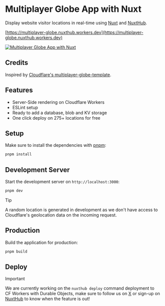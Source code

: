 # Multiplayer Globe App with Nuxt

Display website visitor locations in real-time using [Nuxt](https://nuxt.com) and [NuxtHub](https://hub.nuxt.com).

[https://multiplayer-globe.nuxthub.workers.dev](https://multiplayer-globe.nuxthub.workers.dev)

<a href="https://multiplayer-globe.nuxthub.workers.dev">
<img src="https://github.com/user-attachments/assets/f304c7b6-4fba-43ba-ac69-397545bfb00b" alt="Multiplayer Globe App with Nuxt" />
</a>

## Credits

Inspired by <a href="https://github.com/cloudflare/templates/tree/main/multiplayer-globe-template">Cloudflare's multiplayer-globe-template</a>.

## Features

- Server-Side rendering on Cloudflare Workers
- ESLint setup
- Ready to add a database, blob and KV storage
- One click deploy on 275+ locations for free

## Setup

Make sure to install the dependencies with [pnpm](https://pnpm.io/installation#using-corepack):

```bash
pnpm install
```

## Development Server

Start the development server on `http://localhost:3000`:

```bash
pnpm dev
```

> [!TIP]
> A random location is generated in development as we don't have access to Cloudflare's geolocation data on the incoming request.

## Production

Build the application for production:

```bash
pnpm build
```

## Deploy

> [!IMPORTANT]
> We are currently working on the `nuxthub deploy` command deployment to CF Workers with Durable Objects, make sure to follow us on [X](https://x.com/nuxt_hub) or sign-up on [NuxtHub](https://admin.hub.nuxt.com) to know when the feature is out!

